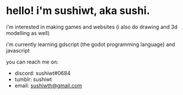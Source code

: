 # hello! i'm sushiwt, aka sushi.

i'm interested in making games and websites (i also do drawing and 3d modelling as well)

i'm currently learning gdscript (the godot programming language) and javascript

you can reach me on:
- discord: sushiwt#0684
- tumblr: sushiwt
- email: sushiwth@gmail.com
